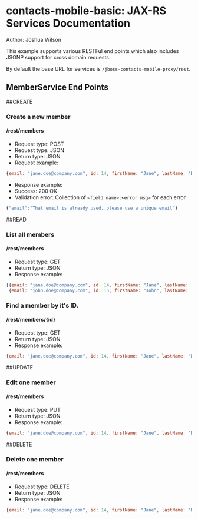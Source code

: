 contacts-mobile-basic: JAX-RS Services Documentation 
=======================================================
Author: Joshua Wilson

This example supports various RESTFul end points which also includes JSONP support for cross domain requests.

By default the base URL for services is `/jboss-contacts-mobile-proxy/rest`.

MemberService End Points
------------------------
##CREATE
### Create a new member

#### /rest/members

* Request type: POST
* Request type: JSON
* Return type: JSON
* Request example:

```JavaScript
{email: "jane.doe@company.com", id: 14, firstName: "Jane", lastName: 'Doe', phoneNumber: "223-223-1231", birthDate:'1966-01-03'}
```

* Response example:
* Success: 200 OK
* Validation error: Collection of `<field name>:<error msg>` for each error

```JavaScript
{"email":"That email is already used, please use a unique email"}
```


##READ
### List all members
#### /rest/members

* Request type: GET
* Return type: JSON
* Response example:

```javascript
[{email: "jane.doe@company.com", id: 14, firstName: "Jane", lastName: 'Doe', phoneNumber: "223-223-1231", birthDate:'1966-01-03'},
 {email: "john.doe@company.com", id: 15, firstName: "John", lastName: 'Doe', phoneNumber: "212-555-1212", birthDate:'1978-02-23'}]
```

### Find a member by it's ID.
#### /rest/members/{id}
* Request type: GET
* Return type: JSON
* Response example:

```javascript
{email: "jane.doe@company.com", id: 14, firstName: "Jane", lastName: 'Doe', phoneNumber: "223-223-1231", birthDate:'1966-01-03'}
```


##UPDATE
### Edit one member
#### /rest/members

* Request type: PUT
* Return type: JSON
* Response example:

```javascript
{email: "jane.doe@company.com", id: 14, firstName: "Jane", lastName: 'Doe', phoneNumber: "223-223-1231", birthDate:'1966-01-03'}
```


##DELETE
### Delete one member
#### /rest/members

* Request type: DELETE
* Return type: JSON
* Response example:

```javascript
{email: "jane.doe@company.com", id: 14, firstName: "Jane", lastName: 'Doe', phoneNumber: "223-223-1231", birthDate:'1966-01-03'}
```

